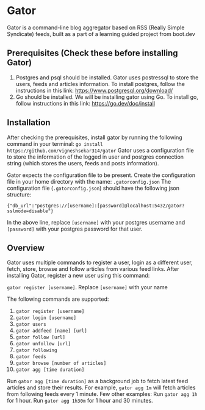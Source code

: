 # Gator

Gator is a command-line blog aggregator based on RSS (Really Simple Syndicate) feeds, built as a part of a learning guided project from boot.dev

## Prerequisites (Check these before installing Gator)

1. Postgres and psql should be installed. Gator uses postressql to store the users, feeds and articles information. To install postgres, follow the instructions in this link: https://www.postgresql.org/download/
2. Go should be installed. We will be installing gator using Go. To install go, follow instructions in this link: https://go.dev/doc/install 

## Installation

After checking the prerequisites, install gator by running the following command in your terminal: `go install https://github.com/vigneshsekar314/gator`
Gator uses a configuration file to store the information of the logged in user and postgres connection string (which stores the users, feeds and posts information).

Gator expects the configuration file to be present. Create the configuration file in your home directory with the name: `.gatorconfig.json`
The configuration file (`.gatorconfig.json`) should have the following json structure:

```{"db_url":"postgres://[username]:[password]@localhost:5432/gator?sslmode=disable"}```

In the above line, replace `[username]` with your postgres username and `[password]` with your postgres password for that user.

## Overview

Gator uses multiple commands to register a user, login as a different user, fetch, store, browse and follow articles from various feed links.
After installing Gator, register a new user using this command:

`gator register [username]`. Replace `[username]` with your name

The following commands are supported:

1. `gator register [username]`
2. `gator login [username]`
3. `gator users`
4. `gator addfeed [name] [url]`
5. `gator follow [url]`
6. `gator unfollow [url]`
7. `gator following`
8. `gator feeds`
9. `gator browse [number of articles]`
9. `gator agg [time duration]`


Run `gator agg [time duration]` as a background job to fetch latest feed articles and store their results. For example, `gator agg 1m` will fetch articles from following feeds every 1 minute.
Few other examples: Run `gator agg 1h` for 1 hour. Run `gator agg 1h30m` for 1 hour and 30 minutes.

